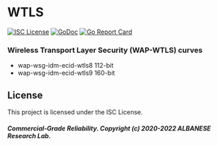 # WTLS
[![ISC License](http://img.shields.io/badge/license-ISC-blue.svg)](https://github.com/pedroalbanese/wtls/blob/master/LICENSE.md) 
[![GoDoc](https://godoc.org/github.com/pedroalbanese/wtls?status.png)](http://godoc.org/github.com/pedroalbanese/wtls)
[![Go Report Card](https://goreportcard.com/badge/github.com/pedroalbanese/wtls)](https://goreportcard.com/report/github.com/pedroalbanese/wtls)
### Wireless Transport Layer Security (WAP-WTLS) curves
- wap-wsg-idm-ecid-wtls8 112-bit
- wap-wsg-idm-ecid-wtls9 160-bit

## License

This project is licensed under the ISC License.

##### Commercial-Grade Reliability. Copyright (c) 2020-2022 ALBANESE Research Lab.
